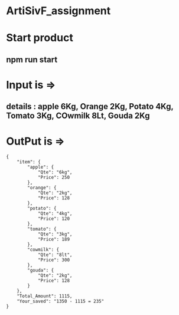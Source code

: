 

# ArtiSivF_assignment

# Start product 

## npm run start

# Input is => 

##  details : apple 6Kg, Orange 2Kg, Potato 4Kg, Tomato 3Kg, COwmilk 8Lt, Gouda 2Kg 

# OutPut is =>

```
{
    "item": {
        "apple": {
            "Qte": "6kg",
            "Price": 250
        },
        "orange": {
            "Qte": "2kg",
            "Price": 128
        },
        "potato": {
            "Qte": "4kg",
            "Price": 120
        },
        "tomato": {
            "Qte": "3kg",
            "Price": 189
        },
        "cowmilk": {
            "Qte": "8lt",
            "Price": 300
        },
        "gouda": {
            "Qte": "2kg",
            "Price": 128
        }
    },
    "Total_Amount": 1115,
    "Your_saved": "1350 - 1115 = 235"
}
```

